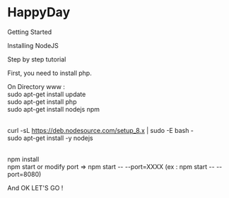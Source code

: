 # HappyDay

Getting Started <br>

Installing NodeJS <br>

Step by step tutorial <br>

First, you need to install php. <br>

On Directory www : <br>
sudo apt-get install update <br>
sudo apt-get install php <br>
sudo apt-get install nodejs npm <br> <br>

curl -sL https://deb.nodesource.com/setup_8.x | sudo -E bash - <br>
sudo apt-get install -y nodejs <br> <br>

npm install <br>
npm start or modify port => npm start -- --port=XXXX (ex : npm start -- --port=8080) <br>

And OK LET'S GO !
